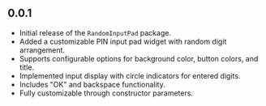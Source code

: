 ## 0.0.1

* Initial release of the `RandomInputPad` package.
* Added a customizable PIN input pad widget with random digit arrangement.
* Supports configurable options for background color, button colors, and title.
* Implemented input display with circle indicators for entered digits.
* Includes "OK" and backspace functionality.
* Fully customizable through constructor parameters.
